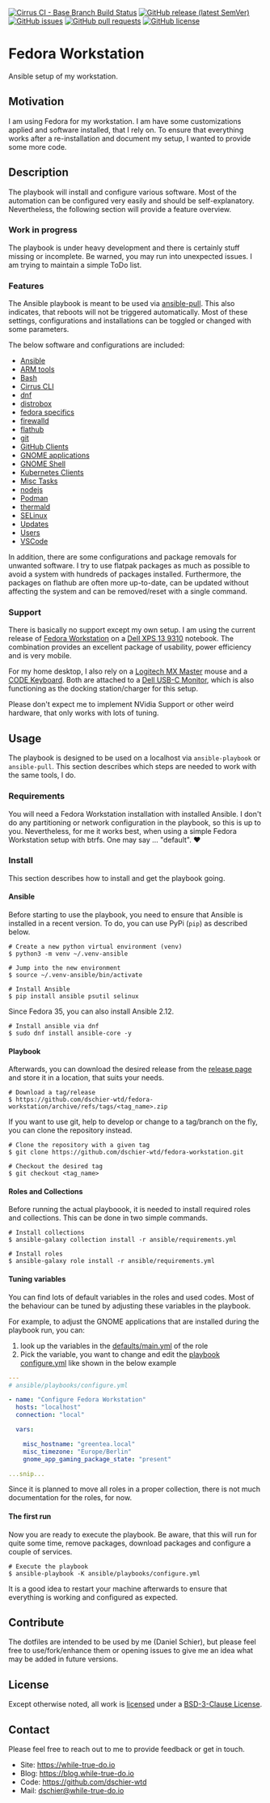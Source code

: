 <!--
reference: https://www.makeareadme.com/
reference: https://commonmark.org/
-->

[![Cirrus CI - Base Branch Build Status](https://img.shields.io/cirrus/github/dschier-wtd/fedora-workstation?logo=Cirrus-ci)](https://cirrus-ci.com/github/dschier-wtd/fedora-workstation)
[![GitHub release (latest SemVer)](https://img.shields.io/github/v/release/dschier-wtd/fedora-workstation?logo=GitHub&label=Release&sort=semver)](https://github.com/dschier-wtd/fedora-workstation/releases)
[![GitHub issues](https://img.shields.io/github/issues/dschier-wtd/fedora-workstation)](https://github.com/dschier-wtd/fedora-workstation/issues)
[![GitHub pull requests](https://img.shields.io/github/issues-pr/dschier-wtd/fedora-workstation)](https://github.com/dschier-wtd/fedora-workstation/pulls)
[![GitHub license](https://img.shields.io/github/license/dschier-wtd/fedora-workstation)](https://github.com/dschier-wtd/fedora-workstation/blob/main/LICENSE)

# Fedora Workstation

Ansible setup of my workstation.

## Motivation

I am using Fedora for my workstation. I am have some customizations applied and
software installed, that I rely on. To ensure that everything works after a
re-installation and document my setup, I wanted to provide some more code.

## Description

The playbook will install and configure various software. Most of the automation
can be configured very easily and should be self-explanatory. Nevertheless,
the following section will provide a feature overview.

### Work in progress

The playbook is under heavy development and there is certainly stuff missing or
incomplete. Be warned, you may run into unexpected issues. I am trying to
maintain a simple ToDo list.

### Features

The Ansible playbook is meant to be used via
[ansible-pull](https://docs.ansible.com/ansible/latest/cli/ansible-pull.html).
This also indicates, that reboots will not be triggered automatically. Most of
these settings, configurations and installations can be toggled or changed with
some parameters.

The below software and configurations are included:

- [Ansible](./ansible/roles/ansible/)
- [ARM tools](./ansible/roles/arm_tools/)
- [Bash](./ansible/roles/bash/)
- [Cirrus CLI](./ansible/roles/cirrus_cli/)
- [dnf](./ansible/roles/dnf/)
- [distrobox](./ansible/roles/distrobox/)
- [fedora specifics](./ansible/roles/fedora/)
- [firewalld](./ansible/roles/firewalld/)
- [flathub](./ansible/roles/flathub/)
- [git](./ansible/roles/git/)
- [GitHub Clients](./ansible/roles/github_client/)
- [GNOME applications](./ansible/roles/gnome_applications/)
- [GNOME Shell](./ansible/roles/gnome_shell/)
- [Kubernetes Clients](./ansible/roles/kubernetes_client/)
- [Misc Tasks](./ansible/roles/misc/)
- [nodejs](./ansible/roles/nodejs/)
- [Podman](./ansible/roles/podman/)
- [thermald](./ansible/roles/thermald/)
- [SELinux](./ansible/roles/selinux/)
- [Updates](./ansible/roles/update/)
- [Users](./ansible/roles/user/)
- [VSCode](./ansible/roles/vscode/)

In addition, there are some configurations and package removals for unwanted
software. I try to use flatpak packages as much as possible to avoid a system
with hundreds of packages installed. Furthermore, the packages on flathub are
often more up-to-date, can be updated without affecting the system and can be
removed/reset with a single command.

<!--
Lastly, the playbook is pulling in the configurations from my
[.dotfiles](https://github.com/dschier-wtd/.dotfiles) repository and configure
the system accordingly.
-->

### Support

There is basically no support except my own setup. I am using the current
release of [Fedora Workstation](https://getfedora.org/en/workstation/) on a
[Dell XPS 13 9310](https://en.wikipedia.org/wiki/Dell_XPS) notebook. The
combination provides an excellent package of usability, power efficiency and is
very mobile.

For my home desktop, I also rely on a
[Logitech MX Master](https://www.logitech.com/en-us/mx/master-series.html) mouse
and a [CODE Keyboard](https://codekeyboards.com/). Both are attached to a
[Dell USB-C Monitor](https://www.dell.com/en-us/work/lp/usb-c-monitor), which
is also functioning as the docking station/charger for this setup.

Please don't expect me to implement NVidia Support or other weird hardware, that
only works with lots of tuning.

## Usage

The playbook is designed to be used on a localhost via `ansible-playbook` or
`ansible-pull`. This section describes which steps are needed to work with the
same tools, I do.

### Requirements

You will need a Fedora Workstation installation with installed Ansible. I don't
do any partitioning or network configuration in the playbook, so this is up to
you. Nevertheless, for me it works best, when using a simple Fedora Workstation
setup with btrfs. One may say ... "default". :heart:

### Install

This section describes how to install and get the playbook going.

#### Ansible

Before starting to use the playbook, you need to ensure that Ansible is
installed in a recent version. To do, you can use PyPi (`pip`) as described
below.

```shell
# Create a new python virtual environment (venv)
$ python3 -m venv ~/.venv-ansible

# Jump into the new environment
$ source ~/.venv-ansible/bin/activate

# Install Ansible
$ pip install ansible psutil selinux
```

Since Fedora 35, you can also install Ansible 2.12.

```shell
# Install ansible via dnf
$ sudo dnf install ansible-core -y
```

#### Playbook

Afterwards, you can download the desired release from the
[release page](https://github.com/dschier-wtd/fedora-workstation/tags) and
store it in a location, that suits your needs.

```shell
# Download a tag/release
$ https://github.com/dschier-wtd/fedora-workstation/archive/refs/tags/<tag_name>.zip

```

If you want to use git, help to develop or change to a tag/branch on the fly,
you can clone the repository instead.

```shell
# Clone the repository with a given tag
$ git clone https://github.com/dschier-wtd/fedora-workstation.git

# Checkout the desired tag
$ git checkout <tag_name>
```

#### Roles and Collections

Before running the actual playboook, it is needed to install required roles
and collections. This can be done in two simple commands.

```shell
# Install collections
$ ansible-galaxy collection install -r ansible/requirements.yml

# Install roles
$ ansible-galaxy role install -r ansible/requirements.yml
```

#### Tuning variables

You can find lots of default variables in the roles and used codes. Most of
the behaviour can be tuned by adjusting these variables in the playbook.

For example, to adjust the GNOME applications that are installed during the
playbook run, you can:

1. look up the variables in the
   [defaults/main.yml](./ansible/roles/gnome_applications/defaults/main.yml)
   of the role
2. Pick the variable, you want to change and edit the
   [playbook configure.yml](./ansible/playbooks/configure.yml) like shown in the
   below example

```yaml
---
# ansible/playbooks/configure.yml

- name: "Configure Fedora Workstation"
  hosts: "localhost"
  connection: "local"

  vars:

    misc_hostname: "greentea.local"
    misc_timezone: "Europe/Berlin"
    gnome_app_gaming_package_state: "present"

...snip...
```

Since it is planned to move all roles in a proper collection, there is not much
documentation for the roles, for now.

#### The first run

Now you are ready to execute the playbook. Be aware, that this will run for
quite some time, remove packages, download packages and configure a couple of
services.

```shell
# Execute the playbook
$ ansible-playbook -K ansible/playbooks/configure.yml
```

It is a good idea to restart your machine afterwards to ensure that everything
is working and configured as expected.

## Contribute

The dotfiles are intended to be used by me (Daniel Schier), but please feel free
to use/fork/enhance them or opening issues to give me an idea what may be added
in future versions.

## License

Except otherwise noted, all work is [licensed](LICENSE) under a
[BSD-3-Clause License](https://opensource.org/licenses/BSD-3-Clause).

## Contact

Please feel free to reach out to me to provide feedback or get in touch.

- Site: <https://while-true-do.io>
- Blog: <https://blog.while-true-do.io>
- Code: <https://github.com/dschier-wtd>
- Mail: [dschier@while-true-do.io](mailto:dschier@while-true-do.io)
